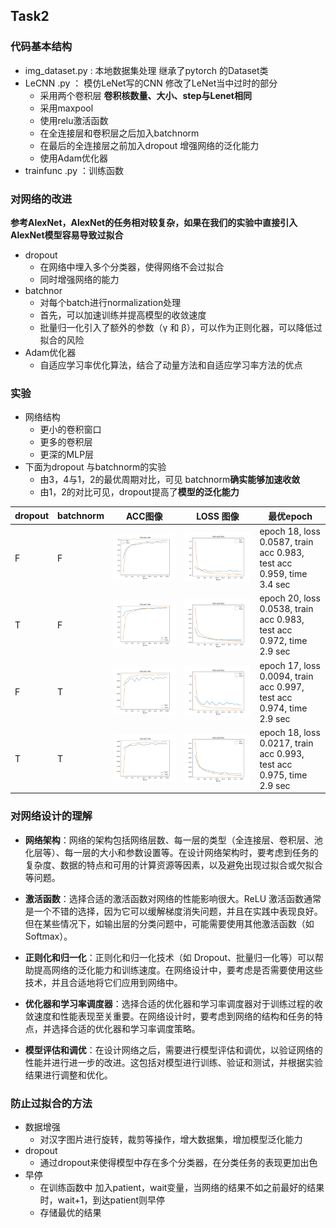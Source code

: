 ## Task2
### 代码基本结构
- img_dataset.py : 本地数据集处理 继承了pytorch 的Dataset类
- LeCNN .py ： 模仿LeNet写的CNN 修改了LeNet当中过时的部分
  - 采用两个卷积层  **卷积核数量、大小、step与Lenet相同**
  - 采用maxpool
  - 使用relu激活函数
  - 在全连接层和卷积层之后加入batchnorm
  - 在最后的全连接层之前加入dropout 增强网络的泛化能力
  - 使用Adam优化器
- trainfunc .py ：训练函数

### 对网络的改进
**参考AlexNet，AlexNet的任务相对较复杂，如果在我们的实验中直接引入AlexNet模型容易导致过拟合**
- dropout
  - 在网络中埋入多个分类器，使得网络不会过拟合
  - 同时增强网络的能力
- batchnor
  - 对每个batch进行normalization处理
  - 首先，可以加速训练并提高模型的收敛速度
  - 批量归一化引入了额外的参数（γ 和 β），可以作为正则化器，可以降低过拟合的风险
- Adam优化器
  - 自适应学习率优化算法，结合了动量方法和自适应学习率方法的优点

### 实验
- 网络结构
  - 更小的卷积窗口
  - 更多的卷积层
  - 更深的MLP层
- 下面为dropout 与batchnorm的实验
    - 由3，4与1，2的最优周期对比，可见 batchnorm**确实能够加速收敛**
    - 由1，2的对比可见，dropout提高了**模型的泛化能力**


|dropout | batchnorm                   | ACC图像                                         | LOSS 图像 |  最优epoch|
| --------|-------------- | -------------------------------------------- |-----------| --------|
|   F    |    F   |         ![alt text](experience/FF_acc.png) | ![alt text](experience/TT_train.png)|epoch 18, loss 0.0587, train acc 0.983, test acc 0.959, time 3.4 sec|
|    T    |    F     |    ![alt text](experience/TF_acc.png)    |![alt text](experience/TF_train.png)|epoch 20, loss 0.0538, train acc 0.983, test acc 0.972, time 2.9 sec|
|    F    |    T    |    ![alt text](experience/FT_acc.png)     |![alt text](experience/FT_train.png)|epoch 17, loss 0.0094, train acc 0.997, test acc 0.974, time 2.9 sec|
|    T    |    T     |    ![alt text](experience/TT_acc.png)    |![alt text](experience/FF_train.png)|epoch 18, loss 0.0217, train acc 0.993, test acc 0.975, time 2.9 sec|
### 对网络设计的理解


* **网络架构**：网络的架构包括网络层数、每一层的类型（全连接层、卷积层、池化层等）、每一层的大小和参数设置等。在设计网络架构时，要考虑到任务的复杂度、数据的特点和可用的计算资源等因素，以及避免出现过拟合或欠拟合等问题。

* **激活函数**：选择合适的激活函数对网络的性能影响很大。ReLU 激活函数通常是一个不错的选择，因为它可以缓解梯度消失问题，并且在实践中表现良好。但在某些情况下，如输出层的分类问题中，可能需要使用其他激活函数（如 Softmax）。

* **正则化和归一化**：正则化和归一化技术（如 Dropout、批量归一化等）可以帮助提高网络的泛化能力和训练速度。在网络设计中，要考虑是否需要使用这些技术，并且合适地将它们应用到网络中。

* **优化器和学习率调度器**：选择合适的优化器和学习率调度器对于训练过程的收敛速度和性能表现至关重要。在网络设计时，要考虑到网络的结构和任务的特点，并选择合适的优化器和学习率调度策略。

* **模型评估和调优**：在设计网络之后，需要进行模型评估和调优，以验证网络的性能并进行进一步的改进。这包括对模型进行训练、验证和测试，并根据实验结果进行调整和优化。

### 防止过拟合的方法
- 数据增强
  - 对汉字图片进行旋转，裁剪等操作，增大数据集，增加模型泛化能力
- dropout
  - 通过dropout来使得模型中存在多个分类器，在分类任务的表现更加出色
- 早停
  - 在训练函数中 加入patient，wait变量，当网络的结果不如之前最好的结果时，wait+1，到达patient则早停
  - 存储最优的结果
